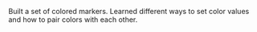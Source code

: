 Built a set of colored markers. Learned different ways to set color values and how to pair colors with each other.
